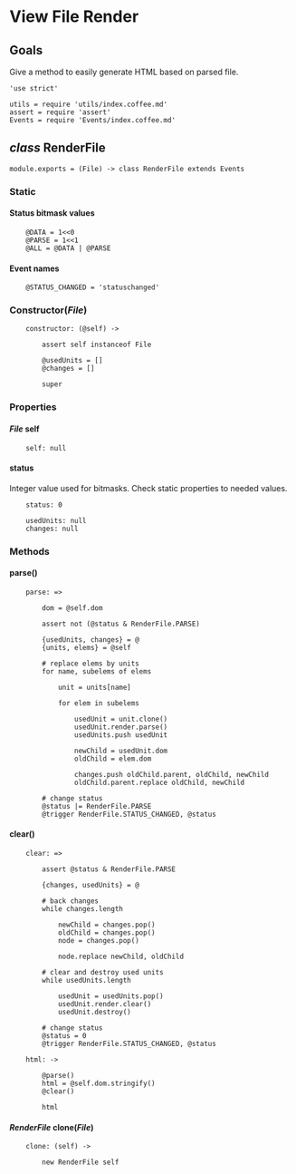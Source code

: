 View File Render
================

Goals
-----

Give a method to easily generate HTML based on parsed file.

	'use strict'

	utils = require 'utils/index.coffee.md'
	assert = require 'assert'
	Events = require 'Events/index.coffee.md'

*class* RenderFile
------------------

	module.exports = (File) -> class RenderFile extends Events

### Static

#### Status bitmask values

		@DATA = 1<<0
		@PARSE = 1<<1
		@ALL = @DATA | @PARSE

#### Event names

		@STATUS_CHANGED = 'statuschanged'

### Constructor(*File*)

		constructor: (@self) ->

			assert self instanceof File

			@usedUnits = []
			@changes = []

			super

### Properties

#### *File* self

		self: null

#### status

Integer value used for bitmasks. Check static properties to needed values.

		status: 0

		usedUnits: null
		changes: null

### Methods

#### parse()

		parse: =>

			dom = @self.dom

			assert not (@status & RenderFile.PARSE)

			{usedUnits, changes} = @
			{units, elems} = @self

			# replace elems by units
			for name, subelems of elems

				unit = units[name]

				for elem in subelems

					usedUnit = unit.clone()
					usedUnit.render.parse()
					usedUnits.push usedUnit

					newChild = usedUnit.dom
					oldChild = elem.dom

					changes.push oldChild.parent, oldChild, newChild
					oldChild.parent.replace oldChild, newChild

			# change status
			@status |= RenderFile.PARSE
			@trigger RenderFile.STATUS_CHANGED, @status

#### clear()

		clear: =>

			assert @status & RenderFile.PARSE

			{changes, usedUnits} = @

			# back changes
			while changes.length

				newChild = changes.pop()
				oldChild = changes.pop()
				node = changes.pop()

				node.replace newChild, oldChild

			# clear and destroy used units
			while usedUnits.length

				usedUnit = usedUnits.pop()
				usedUnit.render.clear()
				usedUnit.destroy()

			# change status
			@status = 0
			@trigger RenderFile.STATUS_CHANGED, @status

		html: ->

			@parse()
			html = @self.dom.stringify()
			@clear()

			html

#### *RenderFile* clone(*File*)

		clone: (self) ->

			new RenderFile self